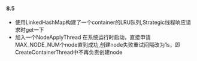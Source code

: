 #### 8.5
- 使用LinkedHashMap构建了一个container的LRU队列,Strategic线程响应请求时get一下
- 加入一个NodeApplyThread 在系统运行时启动，直接申请MAX_NODE_NUM个node直到成功,创建node失败重试间隔改为1s，即CreateContainerThread中不再负责创建node